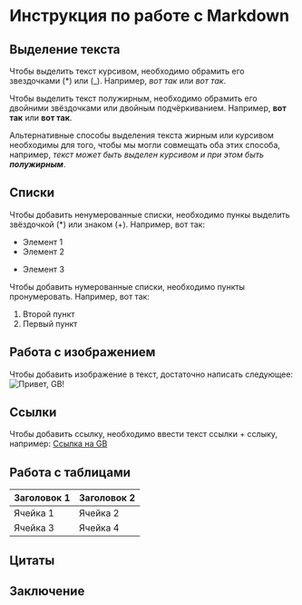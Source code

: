 # Инструкция по работе с Markdown

## Выделение текста
Чтобы выделить текст курсивом, необходимо обрамить его звездочками (*) или (_). Например, *вот так* или _вот так_. 

Чтобы выделить текст полужирным, необходимо обрамить его двойними звёздочками или двойным подчёркиванием. Например, **вот так** или __вот так__.

Альтернативные способы выделения текста жирным или курсивом необходимы для того, чтобы мы могли совмещать оба этих способа, например, _текст может быть выделен курсивом и при этом быть **полужирным**_.

## Списки

Чтобы добавить ненумерованные списки, необходимо пункы выделить звёздочкой (*) или знаком (+). Например, вот так:
* Элемент 1
* Элемент 2
+ Элемент 3

Чтобы добавить нумерованные списки, необходимо пункты пронумеровать. Например, вот так:
1. Второй пункт
2. Первый пункт 

## Работа с изображением

Чтобы добавить изображение в текст, достаточно написать следующее: ![Привет, GB!](gb.jpg)

## Ссылки

Чтобы добавить ссылку, необходимо ввести текст ссылки + сслыку, например: [Ссылка на GB](https://gb.ru/lessons/402677)

## Работа с таблицами

| Заголовок 1 | Заголовок 2 |
| ----------- | ----------- |
| Ячейка 1    | Ячейка 2   |
| Ячейка 3    | Ячейка 4   |

## Цитаты

## Заключение